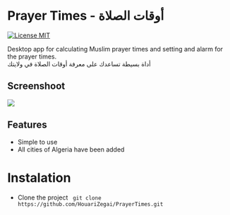 # Prayer Times - أوقات الصلاة
[![License MIT](https://img.shields.io/badge/license-MIT-blue.svg)](https://raw.githubusercontent.com/HouariZegai/PrayerTimes/master/LICENSE)

Desktop app for calculating Muslim prayer times and setting and alarm for the prayer times. <br />
أداة بسيطة تساعدك على معرفة أوقات الصلاة في ولايتك
## Screenshoot
<img src='https://github.com/HouariZegai/PrayerTimes/blob/master/screenshoots/prayerTimes.PNG' />

## Features
* Simple to use 
* All cities of Algeria have been added

# Instalation
* Clone the project ` git clone https://github.com/HouariZegai/PrayerTimes.git`
